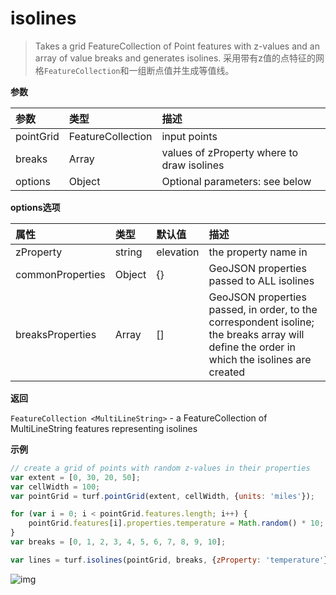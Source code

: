 # isolines

> Takes a grid FeatureCollection of Point features with z-values and an array of value breaks and generates isolines.
> 采用带有z值的点特征的网格`FeatureCollection`和一组断点值并生成等值线。

**参数**

| 参数      | 类型                      | 描述                                       |
| :-------- | :------------------------ | :----------------------------------------- |
| pointGrid | FeatureCollection <Point> | input points                               |
| breaks    | Array                     | values of zProperty where to draw isolines |
| options   | Object                    | Optional parameters: see below             |

**options选项**

| 属性             | 类型   | 默认值    | 描述                                                         |
| :--------------- | :----- | :-------- | :----------------------------------------------------------- |
| zProperty        | string | elevation | the property name in                                         |
| commonProperties | Object | {}        | GeoJSON properties passed to ALL isolines                    |
| breaksProperties | Array  | []        | GeoJSON properties passed, in order, to the correspondent isoline; the breaks array will define the order in which the isolines are created |

**返回**

`FeatureCollection <MultiLineString>` - a FeatureCollection of MultiLineString features representing isolines

**示例**

```js
// create a grid of points with random z-values in their properties
var extent = [0, 30, 20, 50];
var cellWidth = 100;
var pointGrid = turf.pointGrid(extent, cellWidth, {units: 'miles'});

for (var i = 0; i < pointGrid.features.length; i++) {
    pointGrid.features[i].properties.temperature = Math.random() * 10;
}
var breaks = [0, 1, 2, 3, 4, 5, 6, 7, 8, 9, 10];

var lines = turf.isolines(pointGrid, breaks, {zProperty: 'temperature'});
```

![img](https://pzy-images.oss-cn-hangzhou.aliyuncs.com/img/isolines.1a393e92.webp)